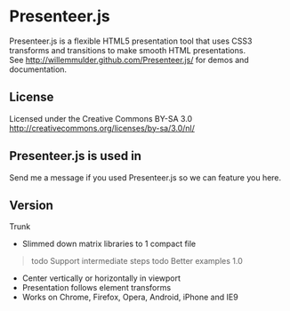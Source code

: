 Presenteer.js
============

Presenteer.js is a flexible HTML5 presentation tool that uses CSS3 transforms and transitions to make smooth HTML presentations.  
See http://willemmulder.github.com/Presenteer.js/ for demos and documentation.

License
----------------
Licensed under the Creative Commons BY-SA 3.0  
http://creativecommons.org/licenses/by-sa/3.0/nl/

Presenteer.js is used in
----------------
Send me a message if you used Presenteer.js so we can feature you here.

Version
-----------------
Trunk  
+ Slimmed down matrix libraries to 1 compact file
> todo Support intermediate steps
> todo Better examples
1.0  
+ Center vertically or horizontally in viewport  
+ Presentation follows element transforms  
+ Works on Chrome, Firefox, Opera, Android, iPhone and IE9  